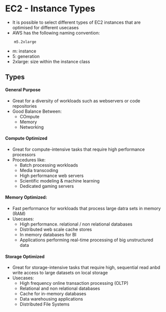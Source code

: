 # EC2 - Instance Types
- It is possible to select different types of EC2 instances that are optimised for different usecases
- AWS has the following naming convention:

```
    m5.2xlarge
```
- m: instance
- 5: generation
- 2xlarge: size within the instance class

## Types
#### General Purpose
- Great for a diversity of workloads such as webservers or code repositories
- Good Balance Between:
    - COmpute
    - Memory
    - Networking

#### Compute Optimized
- Great for compute-intensive tasks that require high performance processors
- Procedures like:
    - Batch processing workloads
    - Media transcoding
    - High performance web servers
    - Scientific modeling & machine learning
    - Dedicated gaming servers

#### Memory Optimized:
- Fast performance for workloads that process large datra sets in memory (RAM)
- Usecases: 
    - High performance. relational / non relational databases
    - Distributed web scale cache stores
    - In memory databases for BI
    - Applications performing real-time processing of big unstructured data

#### Storage Optimized
- Great for storage-intensive tasks that require high, sequential read anbd write access to large datasets on local storage
- Usecases:
    - High frequency online transaction processing (OLTP)
    - Relational and non relational databases
    - Cache for in-memory databases
    - Data warehousing applications
    - Distributed File Systems